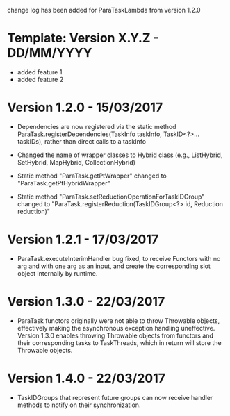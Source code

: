 change log has been added for ParaTaskLambda from version 1.2.0

Template:
Version X.Y.Z - DD/MM/YYYY
==========================
- added feature 1
- added feature 2


Version 1.2.0 - 15/03/2017
==========================
- Dependencies are now registered via the static method 
  ParaTask.registerDependencies(TaskInfo<R> taskInfo, TaskID<?>... taskIDs), 
  rather than direct calls to a taskInfo

- Changed the name of wrapper classes to Hybrid class
  (e.g., ListHybrid, SetHybrid, MapHybrid, CollectionHybrid)

- Static method "ParaTask.getPtWrapper" changed to "ParaTask.getPtHybridWrapper"

- Static method "ParaTask.setReductionOperationForTaskIDGroup" changed to
  "ParaTask.registerReduction(TaskIDGroup<?> id, Reduction<T> reduction)"


Version 1.2.1 - 17/03/2017
==========================
- ParaTask.executeInterimHandler bug fixed, to receive Functors with no arg
  and with one arg as an input, and create the corresponding slot object internally
  by runtime. 


Version 1.3.0 - 22/03/2017
==========================
- ParaTask functors originally were not able to throw Throwable objects, effectively
  making the asynchronous exception handling uneffective. Version 1.3.0 enables throwing
  Throwable objects from functors and their corresponding tasks to TaskThreads, which 
  in return will store the Throwable objects.

Version 1.4.0 - 22/03/2017
==========================
- TaskIDGroups that represent future groups can now receive handler methods to notify
  on their synchronization. 